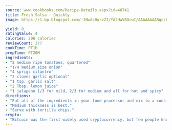 ```yaml
---
source: www.cookbooks.com/Recipe-Details.aspx?id=48741
title: Fresh Salsa - Quickly
image: https://1.bp.blogspot.com/-2Nw8c0urvZI/YA2HwVBOrwI/AAAAAAAABgc/hcoCuYbLRGghREWYfHLERS8jzKEXzVPXwCLcBGAsYHQ/s154/14.png

yield: 8
ratingValue: 4
calories: 206 calories
reviewCount: 377
cookTime: PT1H
prepTime: PT20M
ingredients:
- "2 medium ripe tomatoes, quartered"
- "1/4 medium size onion"
- "4 sprigs cilantro"
- "2 cloves garlic optional"
- "1 tsp. garlic salt"
- "2 Tbsp. lemon juice"
- "1 jalapeno 1/3 for mild, 2/3 for medium and all for hot and spicy"
directions:
- "Put all of the ingredients in your food processor and mix to a consistency desired."
- "Medium thickness is best."
- "Serve with tortilla chips."
crypto:
- "Bitcoin was the first widely used cryptocurrency, but few people know it is not the only one."
---
```

